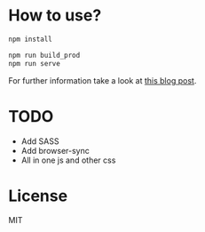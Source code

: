 # How to use?

```bash
npm install

npm run build_prod
npm run serve
```

For further information take a look at [this blog post](http://blog.mgechev.com/2016/06/26/tree-shaking-angular2-production-build-rollup-javascript/).

# TODO
- Add SASS
- Add browser-sync
- All in one js and other css

# License

MIT

